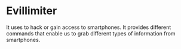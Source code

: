 # Evillimiter
It uses to hack or gain access to smartphones. It provides different commands that enable us to grab different types of information from smartphones. 

